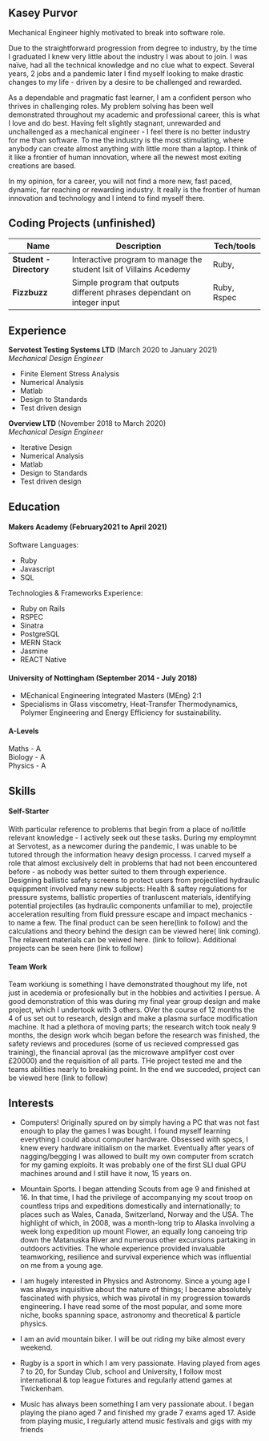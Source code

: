 
## Kasey Purvor
Mechanical Engineer highly motivated to break into software role. 

Due to the straightforward progression from degree to industry, by the time I graduated I knew very little about the industry I was about to join. I was naïve, had all the technical knowledge and no clue what to expect. Several years, 2 jobs and a pandemic later I find myself looking to make drastic changes to my life - driven by a desire to be challenged and rewarded. 

As a dependable and pragmatic fast learner, I am a confident person who thrives in challenging roles. My problem solving has been well demonstrated throughout my academic and professional career, this is what I love and do best. Having felt slightly stagnant, unrewarded and unchallenged as a mechanical engineer - I feel there is no better industry for me than software. To me the industry is the most stimulating, where anybody can create almost anything with little more than a laptop. I think of it like a frontier of human innovation, where all the newest most exiting creations are based.

In my opinion, for a career, you will not find a more new, fast paced, dynamic, far reaching or rewarding industry. It really is the frontier of human innovation and technology and I intend to find myself there.  


## Coding Projects (unfinished) 

| Name                         | Description       | Tech/tools        |
| ---------------------------- | ----------------- | ----------------- |
| **Student - Directory**      | Interactive program to manage the student lsit of Villains Acedemy | Ruby,             |
| **Fizzbuzz**                 | Simple program that outputs different phrases dependant on integer input  | Ruby, Rspec       |

## Experience

**Servotest Testing Systems LTD** (March 2020 to January 2021)  
_Mechanical Design Engineer_

- Finite Element Stress Analysis
- Numerical Analysis
- Matlab 
- Design to Standards 
- Test driven design

**Overview LTD** (November 2018 to March 2020)  
_Mechanical Design Engineer_

- Iterative Design
- Numerical Analysis
- Matlab 
- Design to Standards 
- Test driven design

## Education

#### Makers Academy (February2021 to April 2021)

Software Languages:
- Ruby 
- Javascript
- SQL 

Technologies & Frameworks Experience: 
- Ruby on Rails 
- RSPEC
- Sinatra
- PostgreSQL 
- MERN Stack
- Jasmine
- REACT Native 

#### University of Nottingham (September 2014 - July 2018)

- MEchanical Engineering Integrated Masters (MEng) 2:1 
- Specialisms in Glass viscometry, Heat-Transfer Thermodynamics, Polymer Engineering and Energy Efficiency for sustainability.  

#### A-Levels

Maths - A  \
Biology - A  \
Physics - A
## Skills

#### Self-Starter 

With particular reference to problems that begin from a place of no/little relevant knowledge - I actively seek out these tasks. During my employmnt at Servotest, as a newcomer during the pandemic, I was unable to be tutored through the information heavy design processs. I carved myself a role that almost exclusively delt in problems that had not been encountered before - as nobody was better suited to them through experience. Designing ballistic safety screens to protect users from projectiled hydraulic equippment involved many new subjects: Health & saftey regulations for pressure systems, ballistic properties of tranluscent materials, identifying potential projectiles (as hydraulic components unfamiliar to me), projectile acceleration resulting from fluid pressure escape and impact mechanics - to name a few. The final product can be seen here(link to follow) and the calculations and theory behind the design can be viewed here( link coming). The relavent materials can be veiwed here. (link to follow).
Additional projects can be seen here (link to follow) 


#### Team Work 

Team workiung is something I have demonstrated thoughout my life, not just in acedemia or profesionally but in the hobbies and activities I persue. A good demonstration of this was during my final year group design and make project, which I undertook with 3 others. OVer the course of 12 months the 4 of us set out to research, design and make a plasma surface modification machine. It had a plethora of moving parts; the research witch took nealy 9 months, the design work whcih began before the research was finished, the safety reviews and procedures (some of us recieved compressed gas training), the financial aproval (as the microwave amplifyer cost over £20000) and the requisition of all parts. THe project tested me and the teams abilities nearly to breaking point. In the end we succeded, project can be viewed here (link to follow) 


## Interests

- Computers! Originally spured on by simply having a PC that was not fast enough to play the games I was bought. I found myself learning everything I could about computer         hardware. Obsessed with specs, I knew every hardware initialism on the market. Eventually after years of nagging/begging I was allowed to built my own computer from scratch     for my gaming exploits. It was probably one of the first SLI dual GPU machines around and I still have it now, 15 years on.

- Mountain Sports. I began attending Scouts from age 9 and finished at 16. In that time, I had the privilege of
  accompanying my scout troop on countless trips and expeditions domestically and internationally; to places
  such as Wales, Canada, Switzerland, Norway and the USA. The highlight of which, in 2008, was a month-long
  trip to Alaska involving a week long expedition up mount Flower, an equally long canoeing trip down the
  Matanuska River and numerous other excursions partaking in outdoors activities. The whole experience
  provided invaluable teamworking, resilience and survival experience which was influential on me from a
  young age.

- I am hugely interested in Physics and Astronomy. Since a young age I was always inquisitive about the nature
  of things; I became absolutely fascinated with physics, which was pivotal in my progression towards
  engineering. I have read some of the most popular, and some more niche, books spanning space, astronomy
  and theoretical & particle physics.

- I am an avid mountain biker. I will be out riding my bike almost every weekend.

- Rugby is a sport in which I am very passionate. Having played from ages 7 to 20, for Sunday Club, school and
  University, I follow most international & top league fixtures and regularly attend games at Twickenham.

- Music has always been something I am very passionate about. I began playing the piano aged 7 and finished
  my grade 7 exams aged 17. Aside from playing music, I regularly attend music festivals and gigs with my friends

